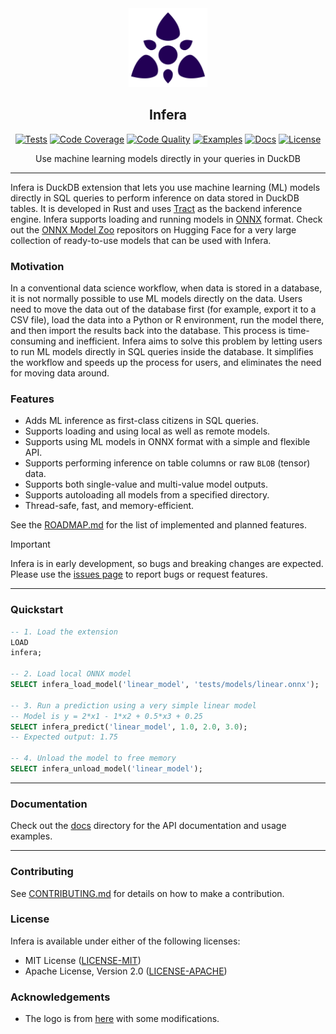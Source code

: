 <div align="center">
  <picture>
    <img alt="Infera Logo" src="logo.svg" height="25%" width="25%">
  </picture>
<br>

<h2>Infera</h2>

[![Tests](https://img.shields.io/github/actions/workflow/status/CogitatorTech/infera/tests.yml?label=tests&style=flat&labelColor=282c34&logo=github)](https://github.com/CogitatorTech/infera/actions/workflows/tests.yml)
[![Code Coverage](https://img.shields.io/codecov/c/github/CogitatorTech/infera?label=coverage&style=flat&labelColor=282c34&logo=codecov)](https://codecov.io/gh/CogitatorTech/infera)
[![Code Quality](https://img.shields.io/codefactor/grade/github/CogitatorTech/infera?label=quality&style=flat&labelColor=282c34&logo=codefactor)](https://www.codefactor.io/repository/github/CogitatorTech/infera)
[![Examples](https://img.shields.io/badge/examples-view-green?style=flat&labelColor=282c34&logo=github)](https://github.com/CogitatorTech/infera/tree/main/docs/examples)
[![Docs](https://img.shields.io/badge/docs-view-blue?style=flat&labelColor=282c34&logo=read-the-docs)](https://github.com/CogitatorTech/infera/tree/main/docs)
[![License](https://img.shields.io/badge/license-MIT%2FApache--2.0-007ec6?style=flat&labelColor=282c34&logo=open-source-initiative)](https://github.com/CogitatorTech/infera)

Use machine learning models directly in your queries in DuckDB

</div>

---

Infera is DuckDB extension that lets you use machine learning (ML) models directly in SQL queries to perform inference
on data stored in DuckDB tables.
It is developed in Rust and uses [Tract](https://github.com/snipsco/tract) as the backend inference engine.
Infera supports loading and running models in [ONNX](https://onnx.ai/) format.
Check out the [ONNX Model Zoo](https://huggingface.co/onnxmodelzoo) repositors on Hugging Face for a very large collection of
ready-to-use models that can be used with Infera.

### Motivation

In a conventional data science workflow, when data is stored in a database, it is not normally possible to use ML models
directly on the data.
Users need to move the data out of the database first (for example, export it to a CSV file), load the data into a
Python or R environment, run the model there, and then import the results back into the database.
This process is time-consuming and inefficient.
Infera aims to solve this problem by letting users to run ML models directly in SQL queries inside the database.
It simplifies the workflow and speeds up the process for users, and eliminates the need for moving data around.

### Features

- Adds ML inference as first-class citizens in SQL queries.
- Supports loading and using local as well as remote models.
- Supports using ML models in ONNX format with a simple and flexible API.
- Supports performing inference on table columns or raw `BLOB` (tensor) data.
- Supports both single-value and multi-value model outputs.
- Supports autoloading all models from a specified directory.
- Thread-safe, fast, and memory-efficient.

See the [ROADMAP.md](ROADMAP.md) for the list of implemented and planned features.

> [!IMPORTANT]
> Infera is in early development, so bugs and breaking changes are expected.
> Please use the [issues page](https://github.com/CogitatorTech/infera/issues) to report bugs or request features.

---

### Quickstart

```sql
-- 1. Load the extension
LOAD
infera;

-- 2. Load local ONNX model
SELECT infera_load_model('linear_model', 'tests/models/linear.onnx');

-- 3. Run a prediction using a very simple linear model
-- Model is y = 2*x1 - 1*x2 + 0.5*x3 + 0.25
SELECT infera_predict('linear_model', 1.0, 2.0, 3.0);
-- Expected output: 1.75

-- 4. Unload the model to free memory
SELECT infera_unload_model('linear_model');
````

---

### Documentation

Check out the [docs](docs/README.md) directory for the API documentation and usage examples.

---

### Contributing

See [CONTRIBUTING.md](CONTRIBUTING.md) for details on how to make a contribution.

### License

Infera is available under either of the following licenses:

* MIT License ([LICENSE-MIT](LICENSE-MIT))
* Apache License, Version 2.0 ([LICENSE-APACHE](LICENSE-APACHE))

### Acknowledgements

* The logo is from [here](https://www.svgrepo.com/svg/499306/overmind) with some modifications.
